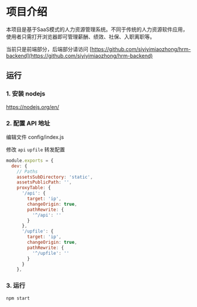 # 项目介绍
本项目是基于SaaS模式的人力资源管理系统。不同于传统的人力资源软件应用，使用者只需打开浏览器即可管理薪酬、绩效、社保、入职离职等。

当前只是前端部分，后端部分请访问 [https://github.com/siyiyimiaozhong/hrm-backend](https://github.com/siyiyimiaozhong/hrm-backend)


## 运行

### 1. 安装 nodejs

https://nodejs.org/en/

### 2. 配置 API 地址

编辑文件 config/index.js

修改 `api` `upfile` 转发配置

```js
module.exports = {
  dev: {
    // Paths
    assetsSubDirectory: 'static',
    assetsPublicPath: '',
    proxyTable: {
      '/api': {
        target: 'ip',
        changeOrigin: true,
        pathRewrite: {
          '^/api': ''
        }
      },
      '/upfile': {
        target: 'ip',
        changeOrigin: true,
        pathRewrite: {
          '^/upfile': ''
        }
      }
    },
```

### 3. 运行

```sh
npm start
```
